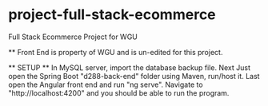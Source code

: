 # project-full-stack-ecommerce
Full Stack Ecommerce Project for WGU

** Front End is property of WGU and is un-edited for this project.

** SETUP **
In MySQL server, import the database backup file. Next Just open the Spring Boot "d288-back-end" folder using Maven, run/host it. Last open the Angular front end and run "ng serve". Navigate to "http://localhost:4200" and you should be able to run the program.
